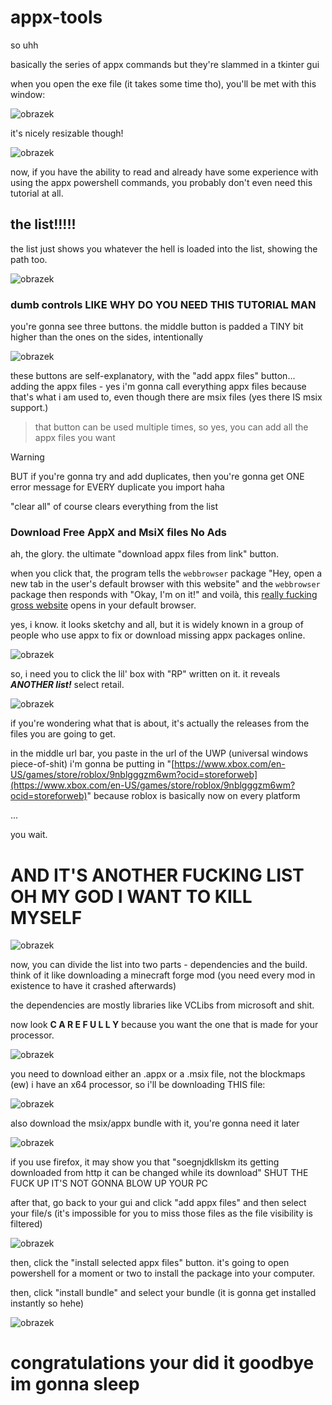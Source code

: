 # appx-tools

so uhh

basically the series of appx commands but they're slammed in a tkinter gui



when you open the exe file (it takes some time tho), you'll be met with this window:

![obrazek](https://github.com/itspeasoup/appx-tools/assets/107713251/4051f9a6-0618-4003-be1c-16e408f83605)


it's nicely resizable though!

![obrazek](https://github.com/itspeasoup/appx-tools/assets/107713251/44ab4e42-2575-46b7-be04-b947d5ec6e5f)



now, if you have the ability to read and already have some experience with using the appx powershell commands, you probably don't even need this tutorial at all.


## the list!!!!!

the list just shows you whatever the hell is loaded into the list, showing the path too.

![obrazek](https://github.com/itspeasoup/appx-tools/assets/107713251/ed2f81f0-0a18-4578-8bb5-2237a6399ef9)


### dumb controls LIKE WHY DO YOU NEED THIS TUTORIAL MAN

you're gonna see three buttons. the middle button is padded a TINY bit higher than the ones on the sides, intentionally

![obrazek](https://github.com/itspeasoup/appx-tools/assets/107713251/23ff1614-4bcf-446b-9ae4-6d42af7d459b)


these buttons are self-explanatory, with the "add appx files" button... adding the appx files - yes i'm gonna call everything appx files because that's what i am used to, even though there are msix files (yes there IS msix support.)
> that button can be used multiple times, so yes, you can add all the appx files you want



> [!WARNING]
> BUT if you're gonna try and add duplicates, then you're gonna get ONE error message for EVERY duplicate you import haha


"clear all" of course clears everything from the list


### Download Free AppX and MsiX files No Ads

ah, the glory. the ultimate "download appx files from link" button.


when you click that, the program tells the `webbrowser` package "Hey, open a new tab in the user's default browser with this website" and the `webbrowser` package then responds with "Okay, I'm on it!" and voilà, this [really fucking gross website](https://store.rg-adguard.net/) opens in your default browser.

yes, i know. it looks sketchy and all, but it is widely known in a group of people who use appx to fix or download missing appx packages online.

![obrazek](https://github.com/itspeasoup/appx-tools/assets/107713251/12916a2e-3ff4-4d2b-9c68-2599b0f861e6)


so, i need you to click the lil' box with "RP" written on it. it reveals ***ANOTHER list!***
select retail.

![obrazek](https://github.com/itspeasoup/appx-tools/assets/107713251/2ae0ac13-be98-432a-8d13-da6ec6e41ecb)

if you're wondering what that is about, it's actually the releases from the files you are going to get.

in the middle url bar, you paste in the url of the UWP (universal windows piece-of-shit)
i'm gonna be putting in "[https://www.xbox.com/en-US/games/store/roblox/9nblgggzm6wm?ocid=storeforweb](https://www.xbox.com/en-US/games/store/roblox/9nblgggzm6wm?ocid=storeforweb)" because roblox is basically now on every platform


...

you wait.

# AND IT'S ANOTHER FUCKING LIST OH MY GOD I WANT TO KILL MYSELF

![obrazek](https://github.com/itspeasoup/appx-tools/assets/107713251/cd6cf0c4-aa41-4aa5-9356-5af99abb6df4)


now, you can divide the list into two parts - dependencies and the build. think of it like downloading a minecraft forge mod (you need every mod in existence to have it crashed afterwards)

the dependencies are mostly libraries like VCLibs from microsoft and shit.

now look **C A R E F U L L Y** because you want the one that is made for your processor.

![obrazek](https://github.com/itspeasoup/appx-tools/assets/107713251/30c58f9d-706e-47f0-bfa9-9db347bf908f)

you need to download either an .appx or a .msix file, not the blockmaps (ew)
i have an x64 processor, so i'll be downloading THIS file:

![obrazek](https://github.com/itspeasoup/appx-tools/assets/107713251/9a72bb7e-33a1-4488-848e-ac664d8b9993)


also download the msix/appx bundle with it, you're gonna need it later

![obrazek](https://github.com/itspeasoup/appx-tools/assets/107713251/0e374604-dea2-485f-b98a-90bfc24aca1c)


if you use firefox, it may show you that "soegnjdkllskm its getting downloaded from http it can be changed while its download" SHUT THE FUCK UP IT'S NOT GONNA BLOW UP YOUR PC


after that, go back to your gui and click "add appx files" and then select your file/s
(it's impossible for you to miss those files as the file visibility is filtered)

![obrazek](https://github.com/itspeasoup/appx-tools/assets/107713251/62935ed5-53f5-4ae9-9104-41cfc1ba6c7c)


then, click the "install selected appx files" button. it's going to open powershell for a moment or two to install the package into your computer.


then, click "install bundle" and select your bundle (it is gonna get installed instantly so hehe)

![obrazek](https://github.com/itspeasoup/appx-tools/assets/107713251/f79397fd-833b-4159-b850-34085d0111a4)


# congratulations your did it goodbye im gonna sleep
